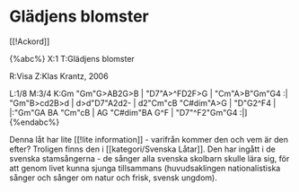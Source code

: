 # Glädjens blomster

[[!Ackord]]

{%abc%}
X:1
T:Glädjens blomster

R:Visa
Z:Klas Krantz, 2006

L:1/8
M:3/4
K:Gm
"Gm"G>AB2G>B | "D7"A>^FD2F>G | "Cm"A>B"Gm"G4 :|
"Gm"B>cd2B>d | d>d"D7"A2d2- | d2"Cm"cB "C#dim"A>G | "D"G2^F4 |
|:"Gm"GA BA "Cm"cB | AG "C#dim"BA G^F | "D7"^F2"Gm"G4 :|]
{%endabc%}

Denna låt har lite [[!lite information]] - varifrån kommer den och vem är den efter? Troligen finns den i [[kategori/Svenska Låtar]]. Den har ingått i de svenska stamsångerna - de sånger alla svenska skolbarn skulle lära sig, för att genom livet kunna sjunga tillsammans (huvudsaklingen nationalistiska sånger och sånger om natur och frisk, svensk ungdom).
